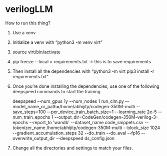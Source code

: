 # verilogLLM

How to run this thing?
1. Use a venv 
2. Initialize a venv with “python3 -m venv virt”
3. source virt/bin/activate
4. pip freeze --local > requirements.txt -> this is to save requirements
5. Then install all the dependencies with “python3 -m virt pip3 install -r requirements.txt”
6. Once you’re done installing the dependencies, use one of the following deepspeed commands to start the training


      deepspeed --num_gpus 1y --num_nodes 1 run_clm.py --model_name_or_path=/home/abhijitp/codegen-350M-multi --save_steps=100 --per_device_train_batch_size=1 --learning_rate 2e-5 --num_train_epochs 1 --output_dir=CodeGen/codegen-350M-verilog-3-epochs --report_to 'wandb' --dataset_name code_snippets.csv --tokenizer_name /home/abhijitp/codegen-350M-multi --block_size 1024 --gradient_accumulation_steps 32 --do_train --do_eval --fp16 --overwrite_output_dir --deepspeed ds_config.json
8. Change all the directories and settings to match your files.

